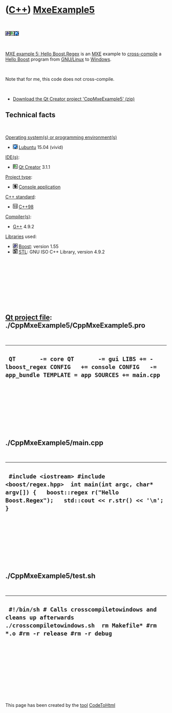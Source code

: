 



 

 

 

 

 

([C++](Cpp.htm)) [MxeExample5](CppMxeExample5.htm)
==================================================

 

![Boost](PicBoost.png)![Qt
Creator](PicQtCreator.png)![Lubuntu](PicLubuntu.png)

 

[MXE example 5: Hello Boost.Regex](CppMxeExample5.htm) is an
[MXE](CppMxe.htm) example to [cross-compile](CppCrossCompile.htm) a
[Hello Boost](CppHelloBoost.htm) program from [GNU/Linux](CppLinux.htm)
to [Windows](CppWindows.htm).

 

Note that for me, this code does not cross-compile.

 

-   [Download the Qt Creator project
    'CppMxeExample5' (zip)](CppMxeExample5.zip)

Technical facts
---------------

 

[Operating system(s) or programming environment(s)](CppOs.htm)

-   ![Lubuntu](PicLubuntu.png) [Lubuntu](CppLubuntu.htm) 15.04 (vivid)

[IDE(s)](CppIde.htm):

-   ![Qt Creator](PicQtCreator.png) [Qt Creator](CppQtCreator.htm) 3.1.1

[Project type](CppQtProjectType.htm):

-   ![console](PicConsole.png) [Console
    application](CppConsoleApplication.htm)

[C++ standard](CppStandard.htm):

-   ![C++98](PicCpp98.png) [C++98](Cpp98.htm)

[Compiler(s)](CppCompiler.htm):

-   [G++](CppGpp.htm) 4.9.2

[Libraries](CppLibrary.htm) used:

-   ![Boost](PicBoost.png) [Boost](CppBoost.htm): version 1.55
-   ![STL](PicStl.png) [STL](CppStl.htm): GNU ISO C++ Library, version
    4.9.2

 

 

 

 

 

[Qt project file](CppQtProjectFile.htm): ./CppMxeExample5/CppMxeExample5.pro
----------------------------------------------------------------------------

 

  -----------------------------------------------------------------------------------------------------------------------------------------
  ` QT       -= core QT       -= gui LIBS += -lboost_regex CONFIG   += console CONFIG   -= app_bundle TEMPLATE = app SOURCES += main.cpp`
  -----------------------------------------------------------------------------------------------------------------------------------------

 

 

 

 

 

./CppMxeExample5/main.cpp
-------------------------

 

  ----------------------------------------------------------------------------------------------------------------------------------------------------------------
  ` #include <iostream> #include <boost/regex.hpp>  int main(int argc, char* argv[]) {   boost::regex r("Hello Boost.Regex");   std::cout << r.str() << '\n'; }`
  ----------------------------------------------------------------------------------------------------------------------------------------------------------------

 

 

 

 

 

./CppMxeExample5/test.sh
------------------------

 

  ---------------------------------------------------------------------------------------------------------------------------------------------------
  ` #!/bin/sh # Calls crosscompiletowindows and cleans up afterwards  ./crosscompiletowindows.sh  rm Makefile* #rm *.o #rm -r release #rm -r debug`
  ---------------------------------------------------------------------------------------------------------------------------------------------------

 

 

 

 

 





 




This page has been created by the [tool](Tools.htm)
[CodeToHtml](ToolCodeToHtml.htm)

